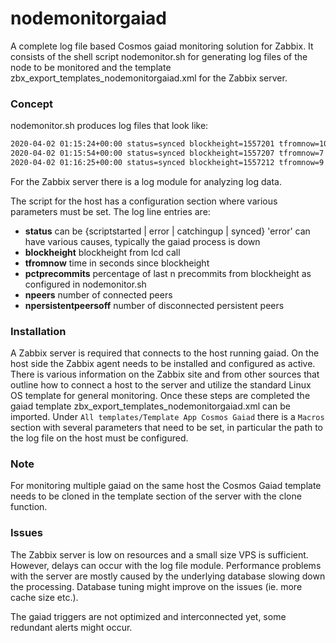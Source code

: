 # nodemonitorgaiad
A complete log file based Cosmos gaiad monitoring solution for Zabbix. It consists of the shell script nodemonitor.sh for generating log files of the node to be monitored and the template zbx_export_templates_nodemonitorgaiad.xml for the Zabbix server.

### Concept

nodemonitor.sh produces log files that look like:

```sh
2020-04-02 01:15:24+00:00 status=synced blockheight=1557201 tfromnow=10 pctprecommits=.95 npeers=13 npersistentpeersoff=0
2020-04-02 01:15:54+00:00 status=synced blockheight=1557207 tfromnow=7 pctprecommits=1.00 npeers=12 npersistentpeersoff=0
2020-04-02 01:16:25+00:00 status=synced blockheight=1557212 tfromnow=9 pctprecommits=1.00 npeers=13 npersistentpeersoff=1
```
For the Zabbix server there is a log module for analyzing log data.

The script for the host has a configuration section where various parameters must be set. The log line entries are:

* **status** can be {scriptstarted | error | catchingup | synced} 'error' can have various causes, typically the gaiad process is down
* **blockheight** blockheight from lcd call 
* **tfromnow** time in seconds since blockheight
* **pctprecommits** percentage of last n precommits from blockheight as configured in nodemonitor.sh
* **npeers** number of connected peers
* **npersistentpeersoff** number of disconnected persistent peers

### Installation

A Zabbix server is required that connects to the host running gaiad. On the host side the Zabbix agent needs to be installed and configured as active. There is various information on the Zabbix site and from other sources that outline how to connect a host to the server and utilize the standard Linux OS template for general monitoring. Once these steps are completed the gaiad template zbx_export_templates_nodemonitorgaiad.xml can be imported. Under `All templates/Template App Cosmos Gaiad` there is a `Macros` section with several parameters that need to be set, in particular the path to the log file on the host must be configured.

### Note

For monitoring multiple gaiad on the same host the Cosmos Gaiad template needs to be cloned in the template section of the server with the clone function.

### Issues

The Zabbix server is low on resources and a small size VPS is sufficient. However, delays can occur with the log file module. Performance problems with the server are mostly caused by the underlying database slowing down the processing. Database tuning might improve on the issues (ie. more cache size etc.).

The gaiad triggers are not optimized and interconnected yet, some redundant alerts might occur.
